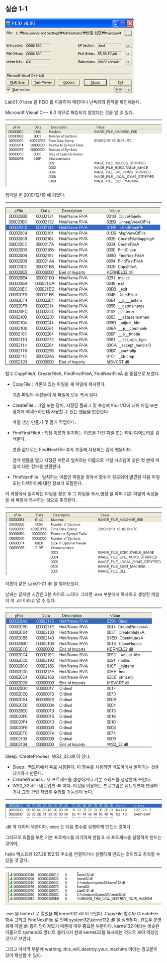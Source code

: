 ## 실습  1-1

![lab1](https://raw.githubusercontent.com/sosouni14/image_server/main/image_rev/lab1.PNG)

Lab01-01.exe 을 PEiD 를 이용하여 패킹이나 난독화의 흔적을 확인해본다.

Microsoft Visual C++ 6.0 이므로 패킹되지 않았다는 것을 알 수 있다.

---

![lab1-1](https://raw.githubusercontent.com/sosouni14/image_server/main/image_rev/lab1-1.PNG)

컴파일 은 2010/12/19 에 되었다.

---

![lab1-2](https://raw.githubusercontent.com/sosouni14/image_server/main/image_rev/lab1-2.PNG)

함수 CopyFileA, CreateFileA, FindFirstFileA, FindNextFileA 을 중점으로 보겠다.

- CopyFile : 기존에 있는 파일을 새 파일에 복사한다.

  기존 파일의 속성들이 새 파일에 모두 복사 된다.

- CreateFile : 파일 또는 장치, 지정된 플래그 및 속성에 따라 I/O에 대해 파일 또는 장치에 액세스하는데 사용할 수 있는 핸들을 반환한다.

  파일 생성 만들기 및 열기 작업이다. 

- FindFirstFileA : 특정 이름과 일치하는 이름을 가진 파일 또는 하위 디렉토리를 검색한다.

  반환 값으로는 FindNextFile 후속 호출에 사용되는 검색 핸들이다.

  검색 핸들을 열고 지정된 패턴과 일치하는 이름으로 파일 시스템이 찾은 첫 번째 파일에 대한 정보를 반환한다.

- FindNextFile : 일치하는 이름인 파일을 찾아서 함수가 성공되어 발견된 다음 파일 또는 디렉터리에 대한 정보가 포함된다.



이 과정에서 일치하는 파일을 찾은 후 그 파일을 복사,생성 을 하며 기존 파일의 속성들을 새 파일에 복사하는 것으로 추측된다.



---

![lab1-3](https://raw.githubusercontent.com/sosouni14/image_server/main/image_rev/lab1-3.PNG)

이름이 같은 Lab01-01.dll 을 열어보았다.

날짜는 같지만 시간은 3분 차이로 느리다. 그러면 .exe 부분에서 복사하고 생성한 파일이 이 .dll 이라고 알 수 있다.

---

![lab1-4](https://raw.githubusercontent.com/sosouni14/image_server/main/image_rev/lab1-4.PNG)

Sleep, CreateProcess, WS2_32.dll 이 있다.

- Sleep : 백도어에서 주로 사용된다. 이 함수를 사용하면 백도어에서 돌아가는 것을 대기하게 만든다.
- CreateProcess : 새 프로세스를 생성하거나 기본 스레드를 생성할때 쓰인다.
- WS2_32.dll : 네트워크 dll 이다. 이것을 이용하는 프로그램은 네트워크에 연결하거나 그와 관련 작업을 수행할 가능성이 높다.

---

![lab1-6](https://raw.githubusercontent.com/sosouni14/image_server/main/image_rev/lab1-6.PNG)

.dll 의 데이터 부분이다. exec  는 다음 함수를 실행하게 만드는 것이다.

그러므로 흐름을 보면 기본 프로세스를 대기하게 만들고 새 프로세스를 실행하게 만드는 것이며,

hello 텍스트와 127.26.152.13 주소를 연결하거나 실행하게 만드는 것이라고 추측할 수 있을 것 같다.

---

![lab1-5](https://raw.githubusercontent.com/sosouni14/image_server/main/image_rev/lab1-5.PNG)

.exe 을 bintext 로 열었을 때 kerne132.dll 이 보인다. CopyFile 함수와 CreateFile 함수 그리고 FindNextFile 로 인해 system32\kerne132.dll 을 실행된다. 윈도우 운영체제 파일,dll 등이 담아져있기 때문에 매우 중요한 부분이다. kerne132 이라는 비슷한 이름으로 system32 폴더로 들어가서 원래 kernel32를 복사하는 것으로 보아 악성인 것으로 보인다.

그리고 마지막 부분에 warning_this_will_destroy_your_machine 이라는 경고문이 있어 확신할 수 있다.